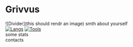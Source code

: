 # Grivvus
![Divider](this should rendr an image)
smth about yourself
<br>
[![Langs](https://skillicons.dev/icons?i=python,fastapi,&perline=3)](https://skillicons.dev)
[![Tools](https://skillicons.dev/icons?i=git,github,postgres,docker,linux,neovim&perline=3)](https://skillicons.dev)
<br>
some stats
<br>
contacts
